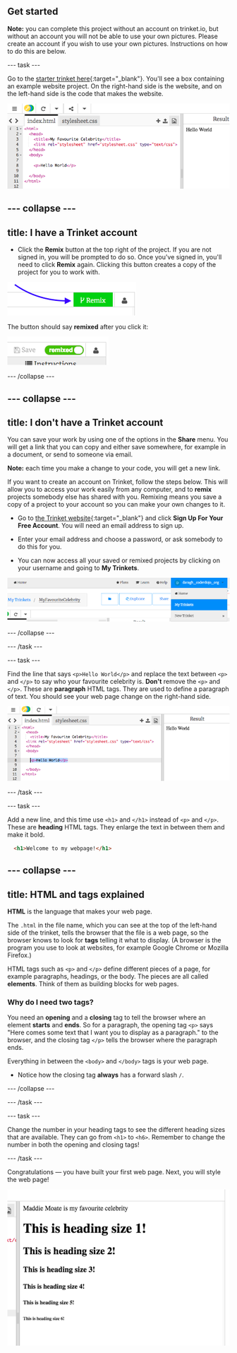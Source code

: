 ## Get started

**Note:** you can complete this project without an account on trinket.io, but without an account you will not be able to use your own pictures. Please create an account if you wish to use your own pictures. Instructions on how to do this are below. 

--- task ---

Go to the [starter trinket here](http://dojo.soy/celebrity){:target="_blank"}. You'll see a box containing an example website project. On the right-hand side is the website, and on the left-hand side is the code that makes the website.

![Web page and code in Trinket](images/htmlStarterTrinket.png)

--- collapse ---
---
title: I have a Trinket account
---

- Click the **Remix** button at the top right of the project. If you are not signed in, you will be prompted to do so. Once you've signed in, you'll need to click **Remix** again. Clicking this button creates a copy of the project for you to work with. 

![Remix button](images/tktRemixButtonArrow.png)

The button should say **remixed** after you click it:

![Button now says "remixed"](images/tktRemixedSmall.png)

--- /collapse ---

--- collapse ---
---
title: I don't have a Trinket account
---

You can save your work by using one of the options in the **Share** menu. You will get a link that you can copy and either save somewhere, for example in a document, or send to someone via email.

**Note:** each time you make a change to your code, you will get a new link.

If you want to create an account on Trinket, follow the steps below. This will allow you to access your work easily from any computer, and to **remix** projects somebody else has shared with you. Remixing means you save a copy of a project to your account so you can make your own changes to it.

- Go to [the Trinket website](http://dojo.soy/trinket){:target="_blank"} and click **Sign Up For Your Free Account**. You will need an email address to sign up. 

- Enter your email address and choose a password, or ask somebody to do this for you.

- You can now access all your saved or remixed projects by clicking on your username and going to **My Trinkets**.

!["My Trinkets" menu item](images/myTrinketsMenu.png)

--- /collapse ---

--- /task ---

--- task ---

Find the line that says `<p>Hello World</p>` and replace the text between `<p>` and `</p>` to say who your favourite celebrity is. **Don't** remove the `<p>` and `</p>`. These are **paragraph** HTML tags. They are used to define a paragraph of text. You should see your web page change on the right-hand side. 

![Hello World in the code](images/helloWorldLine.png "Hello World")

--- /task ---

--- task ---

Add a new line, and this time use `<h1>` and `</h1>` instead of `<p>` and `</p>`. These are **heading** HTML tags. They enlarge the text in between them and make it bold.

```html
  <h1>Welcome to my webpage!</h1>
```

--- collapse ---
---
title: HTML and tags explained
---

**HTML** is the language that makes your web page.

The `.html` in the file name, which you can see at the top of the left-hand side of the trinket, tells the browser that the file is a web page, so the browser knows to look for **tags** telling it what to display. (A browser is the program you use to look at websites, for example Google Chrome or Mozilla Firefox.)

HTML tags such as `<p>` and `</p>` define different pieces of a page, for example paragraphs, headings, or the body. The pieces are all called **elements**. Think of them as building blocks for web pages.

### Why do I need two tags? 
You need an **opening** and a **closing** tag to tell the browser where an element **starts** and **ends**. So for a paragraph, the opening tag `<p>` says "Here comes some text that I want you to display as a paragraph." to the browser, and the closing tag `</p>` tells the browser where the paragraph ends. 

Everything in between the `<body>` and `</body>` tags is your web page. 

- Notice how the closing tag **always** has a forward slash `/`.
  
--- /collapse ---

--- /task ---

--- task ---

Change the number in your heading tags to see the different heading sizes that are available. They can go from `<h1>` to `<h6>`. Remember to change the number in both the opening and closing tags!

--- /task ---

Congratulations — you have built your first web page. Next, you will style the web page!

![Example of website at this stage](images/step2eg.png)
